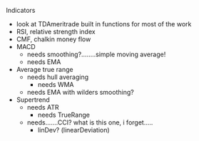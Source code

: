 Indicators
- look at TDAmeritrade built in functions for most of the work
- RSI, relative strength index
- CMF, chalkin money flow
- MACD
	- needs smoothing?........simple moving average!
	- needs EMA
- Average true range
	- needs hull averaging
		- needs WMA
	- needs EMA with wilders smoothing?
- Supertrend
	- needs ATR
		- needs TrueRange
	- needs.......CCI?  what is this one, i forget.....
		- linDev? (linearDeviation)